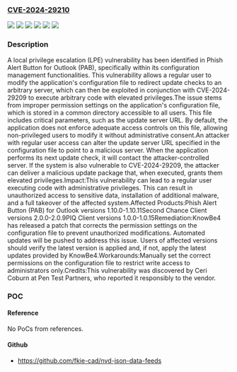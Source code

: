 ### [CVE-2024-29210](https://cve.mitre.org/cgi-bin/cvename.cgi?name=CVE-2024-29210)
![](https://img.shields.io/static/v1?label=Product&message=PasswordIQ%20(PIQ)%20Client&color=blue)
![](https://img.shields.io/static/v1?label=Product&message=Phish%20Alert%20Button%20(PAB)%20f&color=blue)
![](https://img.shields.io/static/v1?label=Product&message=Phish%20Alert%20Button%20(PAB)%20for%20Outlook&color=blue)
![](https://img.shields.io/static/v1?label=Product&message=Second%20Chance%20Client&color=blue)
![](https://img.shields.io/static/v1?label=Version&message=1.10.12%3C%201.10.12%20&color=brighgreen)
![](https://img.shields.io/static/v1?label=Vulnerability&message=n%2Fa&color=brighgreen)

### Description

A local privilege escalation (LPE) vulnerability has been identified in Phish Alert Button for Outlook (PAB), specifically within its configuration management functionalities. This vulnerability allows a regular user to modify the application's configuration file to redirect update checks to an arbitrary server, which can then be exploited in conjunction with CVE-2024-29209 to execute arbitrary code with elevated privileges.The issue stems from improper permission settings on the application's configuration file, which is stored in a common directory accessible to all users. This file includes critical parameters, such as the update server URL. By default, the application does not enforce adequate access controls on this file, allowing non-privileged users to modify it without administrative consent.An attacker with regular user access can alter the update server URL specified in the configuration file to point to a malicious server. When the application performs its next update check, it will contact the attacker-controlled server. If the system is also vulnerable to CVE-2024-29209, the attacker can deliver a malicious update package that, when executed, grants them elevated privileges.Impact:This vulnerability can lead to a regular user executing code with administrative privileges. This can result in unauthorized access to sensitive data, installation of additional malware, and a full takeover of the affected system.Affected Products:Phish Alert Button (PAB) for Outlook versions 1.10.0-1.10.11Second Chance Client versions 2.0.0-2.0.9PIQ Client versions 1.0.0-1.0.15Remediation:KnowBe4 has released a patch that corrects the permission settings on the configuration file to prevent unauthorized modifications. Automated updates will be pushed to address this issue. Users of affected versions should verify the latest version is applied and, if not, apply the latest updates provided by KnowBe4.Workarounds:Manually set the correct permissions on the configuration file to restrict write access to administrators only.Credits:This vulnerability was discovered by Ceri Coburn at Pen Test Partners, who reported it responsibly to the vendor.

### POC

#### Reference
No PoCs from references.

#### Github
- https://github.com/fkie-cad/nvd-json-data-feeds

